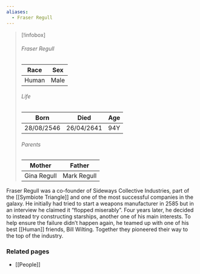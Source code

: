 ```yaml
---
aliases:
  - Fraser Regull
---
```


> [!infobox]
> ###### Fraser Regull
> | Race | Sex |
> | ----- | -----|
> | Human | Male |
> ###### Life
> | Born | Died | Age |
> | ----- | ----- | ----- |
> | 28/08/2546 | 26/04/2641 | 94Y |
> ###### Parents
> | Mother | Father |
> | ----- | ----- |
> | Gina Regull | Mark Regull |

Fraser Regull was a co-founder of Sideways Collective Industries, part of the [[Symbiote Triangle]] and one of the most successful companies in the galaxy. He initially had tried to start a weapons manufacturer in 2585 but in an interview he claimed it “flopped miserably”. Four years later, he decided to instead try constructing starships, another one of his main interests. To help ensure the failure didn’t happen again, he teamed up with one of his best [[Human]] friends, Bill Wilting. Together they pioneered their way to the top of the industry.


### Related pages

- [[People]]